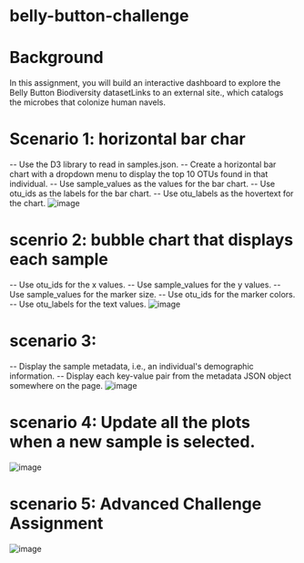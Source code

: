 # belly-button-challenge

# Background
In this assignment, you will build an interactive dashboard to explore the Belly Button Biodiversity datasetLinks to an external site., which catalogs the microbes that colonize human navels.

# Scenario 1: horizontal bar char
-- Use the D3 library to read in samples.json.
-- Create a horizontal bar chart with a dropdown menu to display the top 10 OTUs found in that individual.
-- Use sample_values as the values for the bar chart.
-- Use otu_ids as the labels for the bar chart.
-- Use otu_labels as the hovertext for the chart.
![image](https://github.com/AmitaGarad/belly-button-challenge/assets/23108973/35dd0718-5c20-4ef7-a768-63a20914b91c)

# scenrio 2:   bubble chart that displays each sample
-- Use otu_ids for the x values.
-- Use sample_values for the y values.
-- Use sample_values for the marker size.
-- Use otu_ids for the marker colors.
-- Use otu_labels for the text values.
![image](https://github.com/AmitaGarad/belly-button-challenge/assets/23108973/223b05f0-0337-46ff-9116-a33947c2d7e2)

# scenario 3:
-- Display the sample metadata, i.e., an individual's demographic information.
-- Display each key-value pair from the metadata JSON object somewhere on the page. 
![image](https://github.com/AmitaGarad/belly-button-challenge/assets/23108973/29a1ff37-00d9-4764-8007-520e1d6aff4d)

# scenario 4: Update all the plots when a new sample is selected.
![image](https://github.com/AmitaGarad/belly-button-challenge/assets/23108973/49ccadf2-826c-4499-aad0-8f2820d88c2f)

# scenario 5: Advanced Challenge Assignment
![image](https://github.com/AmitaGarad/belly-button-challenge/assets/23108973/dab9723a-4532-47d5-8b2a-94ad0b2baccc)

